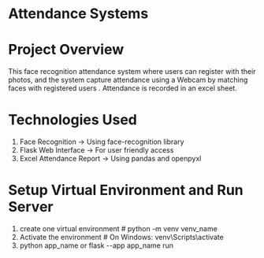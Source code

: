 # Attendance Systems
# Project Overview 
This face recognition attendance system where users can register with their photos, and the system capture attendance using a Webcam by matching faces with registered users . Attendance is recorded in an excel sheet.
# Technologies Used
1. Face Recognition -> Using face-recognition library
2. Flask Web Interface -> For user friendly access
3. Excel Attendance Report -> Using pandas and openpyxl
# Setup Virtual Environment and Run Server
1. create one virtual environment  # python -m venv venv_name
2. Activate the environment   # On Windows: venv\Scripts\activate
3. python app_name or flask --app app_name run

